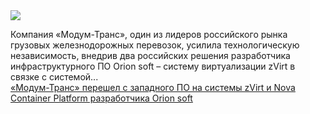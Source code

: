 <!--2025-03-17 14:23:17-->
<div class="yb">
  <div class="rss smaller1 habr"><img src="https://habrastorage.org/getpro/habr/upload_files/671/ad1/c6c/671ad1c6cb5b78ba4fb80dc88c79d2f9.jpg" /><p>Компания «Модум-Транс», один из лидеров российского рынка грузовых железнодорожных перевозок, усилила технологическую независимость, внедрив два российских решения разработчика инфраструктурного ПО Orion soft – систему виртуализации zVirt в связке с системой... <br><a class="light" href="https://habr.com/ru/companies/orion_soft/news/891630/?utm_source=habrahabr&utm_medium=rss&utm_campaign=891630">«Модум-Транс» перешел с западного ПО на системы zVirt и Nova Container Platform разработчика Orion soft</a></div>
</div>
